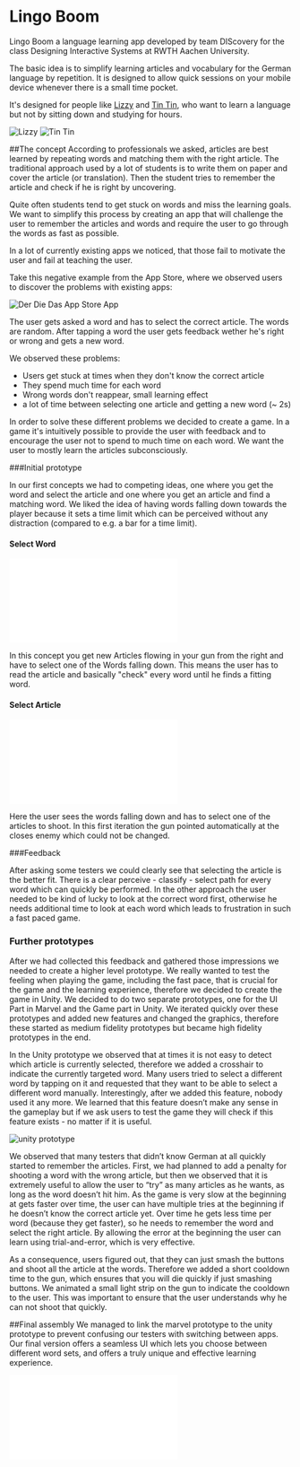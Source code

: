 # Lingo Boom
Lingo Boom a language learning app developed by team DIScovery for the class Designing Interactive Systems at RWTH Aachen University.

The basic idea is to simplify learning articles and vocabulary for the German language by repetition. It is designed to allow quick sessions on your mobile device whenever there is a small time pocket.

It's designed for people like [Lizzy](Persona2-sherry.png) and [Tin Tin](Persona-sherry.png), who want to learn a language but not by sitting down and studying for hours.

![Lizzy](Persona2-sherry.png)
![Tin Tin](Persona-sherry.png)

##The concept
According to professionals we asked, articles are best learned by repeating words and matching them with the right article. The traditional approach used by a lot of students is to write them on paper and cover the article (or translation). Then the student tries to remember the article and check if he is right by uncovering.

Quite often students tend to get stuck on words and miss the learning goals. We want to simplify this process by creating an app that will challenge the user to remember the articles and words and require the user to go through the words as fast as possible.

In a lot of currently existing apps we noticed, that those fail to motivate the user and fail at teaching the user.

Take this negative example from the App Store, where we observed users to discover the problems with existing apps:

![Der Die Das App Store App](images/bad_example.PNG)

The user gets asked a word and has to select the correct article. The words are random. After tapping a word the user gets feedback wether he's right or wrong and gets a new word.

We observed these problems:

* Users get stuck at times when they don't know the correct article
* They spend much time for each word
* Wrong words don't reappear, small learning effect
* a lot of time between selecting one article and getting a new word (~ 2s)

In order to solve these different problems we decided to create a game. In a game it's intuitively possible to provide the user with feedback and to encourage the user not to spend to much time on each word. We want the user to mostly learn the articles subconsciously.

###Initial prototype

In our first concepts we had to competing ideas, one where you get the word and select the article and one where you get an article and find a matching word. We liked the idea of having words falling down towards the player because it sets a time limit which can be perceived without any distraction (compared to e.g. a bar for a time limit).

#### Select Word
![Word select](images/Lingo1.pdf)

In this concept you get new Articles flowing in your gun from the right and have to select one of the Words falling down. This means the user has to read the article and basically "check" every word until he finds a fitting word.
#### Select Article
![Article Select](images/Lingo2.pdf)

Here the user sees the words falling down and has to select one of the articles to shoot. In this first iteration the gun pointed automatically at the closes enemy which could not be changed.

###Feedback

After asking some testers we could clearly see that selecting the article is the better fit. There is a clear perceive - classify - select path for every word which can quickly be performed. In the other approach the user needed to be kind of lucky to look at the correct word first, otherwise he needs additional time to look at each word which leads to frustration in such a fast paced game. 

### Further prototypes
After we had collected this feedback and gathered those impressions we needed to create a higher level prototype. We really wanted to test the feeling when playing the game, including the fast pace, that is crucial for the game and the learning experience, therefore we decided to create the game in Unity. We decided to do two separate prototypes, one for the UI Part in Marvel and the Game part in Unity. We iterated quickly over these prototypes and added new features and changed the graphics, therefore these started as medium fidelity prototypes but became high fidelity prototypes in the end.

In the Unity prototype we observed that at times it is not easy to detect which article is currently selected, therefore we added a crosshair to indicate the currently targeted word. Many users tried to select a different word by tapping on it and requested that they want to be able to select a different word manually. Interestingly, after we added this feature, nobody used it any more. We learned that this feature doesn’t make any sense in the gameplay but if we ask users to test the game they will check if this feature exists - no matter if it is useful.

![unity prototype](images/unity.PNG)

We observed that many testers that didn’t know German at all quickly started to remember the articles. First, we had planned to add a penalty for shooting a word with the wrong article, but then we observed that it is extremely useful to allow the user to “try” as many articles as he wants, as long as the word doesn’t hit him. As the game is very slow at the beginning at gets faster over time, the user can have multiple tries at the beginning if he doesn’t know the correct article yet. Over time he gets less time per word (because they get faster), so he needs to remember the word and select the right article. By allowing the error at the beginning the user can learn using trial-and-error, which is very effective.

As a consequence, users figured out, that they can just smash the buttons and shoot all the article at the words. Therefore we added a short cooldown time to the gun, which ensures that you will die quickly if just smashing buttons. We animated a small light strip on the gun to indicate the cooldown to the user. This was important to ensure that the user understands why he can not shoot that quickly.

##Final assembly
We managed to link the marvel prototype to the unity prototype to prevent confusing our testers with switching between apps. Our final version offers a seamless UI which lets you choose between different word sets, and offers a truly unique and effective learning experience.

![Lingo Boom Storyboard](Storyboard.pdf)